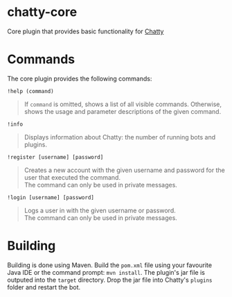 chatty-core
========
Core plugin that provides basic functionality for [Chatty](https://github.com/bogeymanEST/chatty)

Commands
========
The core plugin provides the following commands:

`!help (command)`
> If `command` is omitted, shows a list of all visible commands. Otherwise, shows the usage and parameter descriptions of the given command.

`!info`
> Displays information about Chatty: the number of running bots and plugins.

`!register [username] [password]`
> Creates a new account with the given username and password for the user that executed the command.<br/>
> The command can only be used in private messages.

`!login [username] [password]`
> Logs a user in with the given username or password.<br/>
> The command can only be used in private messages.


Building
========
Building is done using Maven. Build the `pom.xml` file using your favourite Java IDE or the command prompt: `mvn install`. 
The plugin's jar file is outputed into the `target` directory. Drop the jar file into Chatty's `plugins` folder and
restart the bot.

